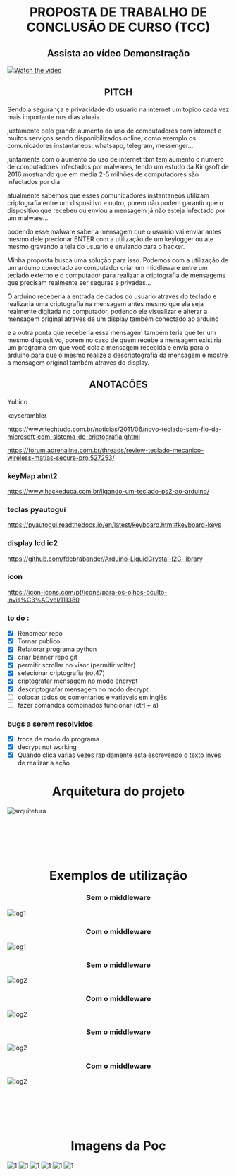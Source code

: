 <h1 align="center">PROPOSTA DE TRABALHO DE CONCLUSÃO DE CURSO (TCC)</h1>

<h2 align="center">Assista ao vídeo Demonstração</h2>

[![Watch the video](https://user-images.githubusercontent.com/32443720/201154283-ecf50440-0964-4207-ac31-1d5e1d04e25c.png)](https://youtu.be/Wa5P3EffBTg)

<h2 align="center">PITCH</h2>
Sendo a segurança e privacidade do usuario na internet um topico cada vez mais importante nos dias atuais.

justamente pelo grande aumento do uso de computadores com internet e muitos serviços sendo disponibilizados online,
como exemplo os comunicadores instantaneos: whatsapp, telegram, messenger...

juntamente com o aumento do uso de internet tbm tem aumento o numero de computadores infectados por malwares, tendo um estudo da Kingsoft de 2016 mostrando que em média 2-5 milhões de computadores são infectados por dia

atualmente sabemos que esses comunicadores instantaneos utilizam criptografia entre um dispositivo e outro, porem não podem garantir que o dispositivo que recebeu ou enviou a mensagem já não esteja infectado por um malware...

podendo esse malware saber a mensagem que o usuario vai enviar antes mesmo dele precionar ENTER com a utilização de um keylogger ou ate mesmo gravando a tela do usuario e enviando para o hacker.

Minha proposta busca uma solução para isso.
Podemos com a utilização de um arduino conectado ao computador criar um middleware entre um teclado externo e o computador
para realizar a criptografia de mensagems que precisam realmente ser seguras e privadas...

O arduino receberia a entrada de dados do usuario atraves do teclado e realizaria uma criptografia na mensagem antes mesmo que ela seja realmente digitada no computador, podendo ele visualizar e alterar a mensagem original atraves de um display também conectado ao arduino

e a outra ponta que receberia essa mensagem também teria que ter um mesmo dispositivo, 
porem no caso de quem recebe a mensagem existiria um programa em que você cola a mensagem recebida e envia para o arduino para que o mesmo realize a descriptografia da mensagem e mostre a mensagem original também atraves do display.

<h2 align="center">ANOTACÕES</h2>

Yubico

keyscrambler

https://www.techtudo.com.br/noticias/2011/06/novo-teclado-sem-fio-da-microsoft-com-sistema-de-criptografia.ghtml

https://forum.adrenaline.com.br/threads/review-teclado-mecanico-wireless-matias-secure-pro.527253/

### keyMap abnt2 

https://www.hackeduca.com.br/ligando-um-teclado-ps2-ao-arduino/

### teclas pyautogui
https://pyautogui.readthedocs.io/en/latest/keyboard.html#keyboard-keys

### display lcd ic2
https://github.com/fdebrabander/Arduino-LiquidCrystal-I2C-library

### icon
https://icon-icons.com/pt/icone/para-os-olhos-oculto-invis%C3%ADvel/111380

### to do :
- [x] Renomear repo
- [x] Tornar publico
- [x] Refatorar programa python
- [x] criar banner repo git
- [x] permitir scrollar no visor (permitir voltar)
- [x] selecionar criptografia (rot47)
- [x] criptografar mensagem no modo encrypt
- [x] descriptografar mensagem no modo decrypt
- [ ] colocar todos os comentarios e variaveis em inglês
- [ ] fazer comandos compinados funcionar (ctrl + a)

### bugs a serem resolvidos
- [x] troca de modo do programa
- [x] decrypt not working
- [x] Quando clica varias vezes rapidamente esta escrevendo o texto invés de realizar a ação

<h1 align="center">Arquitetura do projeto</h1>

![arquitetura](Arquitetura%20do%20prototipo_.png)

<br/>
<br/>
<br/>
<br/>

<h1 align="center">Exemplos de utilização</h1>

<h3 align="center">Sem o middleware</h3>

![log1](images/mensagens_sem_middleware/log-1/2023-05-14%2000:17:14.672851.png)

<h3 align="center">Com o middleware</h3>

![log1](images/mensagens_com_middleware/log-1/2023-05-14%2001:27:24.596708.png)


<h3 align="center">Sem o middleware</h3>

![log2](images/mensagens_sem_middleware/log-2/2023-05-14%2000:18:00.963768.png)

<h3 align="center">Com o middleware</h3>

![log2](images/mensagens_com_middleware/log-2/2023-05-14%2001:28:24.731790.png)

<h3 align="center">Sem o middleware</h3>

![log2](images/mensagens_sem_middleware/log-3/2023-05-14%2000:24:25.820404.png)

<h3 align="center">Com o middleware</h3>

![log2](images/mensagens_com_middleware/log-2/2023-05-14%2001:28:24.731790.png)

<br/>
<br/>
<br/>
<br/>


<h1 align="center">Imagens da Poc</h1>

![1](images/middleware/1.jpg)
![1](images/middleware/2.jpg)
![1](images/middleware/3.jpg)
![1](images/middleware/4.jpg)
![1](images/middleware/5.jpg)
![1](images/middleware/6.jpg)
